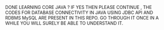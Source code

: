 DONE LEARNING CORE JAVA ?
IF YES THEN PLEASE CONTINUE , THE CODES FOR DATABASE CONNECTIVITY IN JAVA USING JDBC API AND RDBMS MySQL ARE PRESENT IN THIS REPO.
GO THROUGH IT ONCE IN A WHILE YOU WILL SURELY BE ABLE TO UNDERSTAND IT.
 
